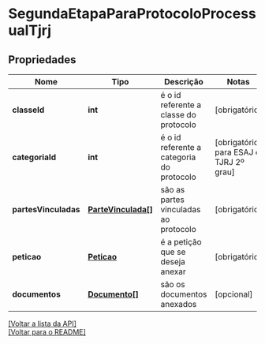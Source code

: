 # SegundaEtapaParaProtocoloProcessualTjrj

## Propriedades
Nome | Tipo | Descrição | Notas
------------ | ------------- | ------------- | -------------
**classeId** | **int** | é o id referente a classe do protocolo | [obrigatório] 
**categoriaId** | **int** | é o id referente a categoria do protocolo | [obrigatório para ESAJ e TJRJ 2º grau] 
**partesVinculadas** | [**ParteVinculada[]**](./ParteVinculada.md) | são as partes vinculadas ao protocolo | [obrigatório] 
**peticao** | [**Peticao**](../protocol/Peticao.md) | é a petição que se deseja anexar | [obrigatório] 
**documentos** | [**Documento[]**](../Documento.md) | são os documentos anexados | [opcional]  

[[Voltar a lista da API]](../../../README.md#Documentação-para-os-Endpoints-da-API)    
[[Voltar para o README]](../../../README.md#Intima.ai---SDK-PHP)
